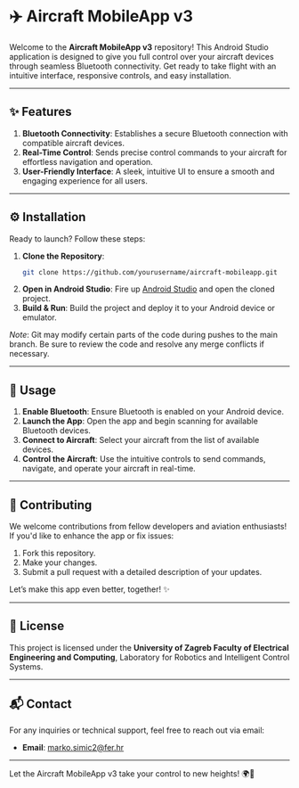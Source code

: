 # ✈️ Aircraft MobileApp v3

Welcome to the **Aircraft MobileApp v3** repository! This Android Studio application is designed to give you full control over your aircraft devices through seamless Bluetooth connectivity. Get ready to take flight with an intuitive interface, responsive controls, and easy installation.

---

## ✨ Features

1. **Bluetooth Connectivity**: Establishes a secure Bluetooth connection with compatible aircraft devices.
2. **Real-Time Control**: Sends precise control commands to your aircraft for effortless navigation and operation.
3. **User-Friendly Interface**: A sleek, intuitive UI to ensure a smooth and engaging experience for all users.

---

## ⚙️ Installation

Ready to launch? Follow these steps:

1. **Clone the Repository**:
   ```bash
   git clone https://github.com/yourusername/aircraft-mobileapp.git
   ```
2. **Open in Android Studio**: Fire up [Android Studio](https://developer.android.com/studio) and open the cloned project.
3. **Build & Run**: Build the project and deploy it to your Android device or emulator.

*Note*: Git may modify certain parts of the code during pushes to the main branch. Be sure to review the code and resolve any merge conflicts if necessary.

---

## 🚀 Usage

1. **Enable Bluetooth**: Ensure Bluetooth is enabled on your Android device.
2. **Launch the App**: Open the app and begin scanning for available Bluetooth devices.
3. **Connect to Aircraft**: Select your aircraft from the list of available devices.
4. **Control the Aircraft**: Use the intuitive controls to send commands, navigate, and operate your aircraft in real-time.

---

## 👥 Contributing

We welcome contributions from fellow developers and aviation enthusiasts! If you'd like to enhance the app or fix issues:

1. Fork this repository.
2. Make your changes.
3. Submit a pull request with a detailed description of your updates.

Let’s make this app even better, together! ✨

---

## 📄 License

This project is licensed under the **University of Zagreb Faculty of Electrical Engineering and Computing**, Laboratory for Robotics and Intelligent Control Systems.

---

## 📬 Contact

For any inquiries or technical support, feel free to reach out via email:

- **Email**: [marko.simic2@fer.hr](mailto:marko.simic2@fer.hr)

---

Let the Aircraft MobileApp v3 take your control to new heights! 🌍🚁
